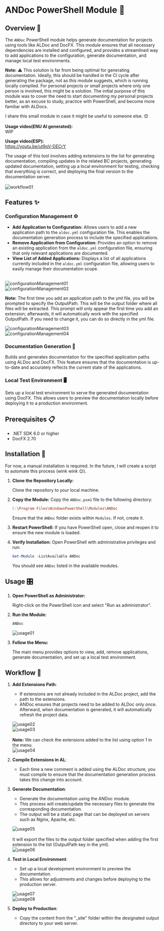 # ANDoc PowerShell Module 🚀
## Overview 📄
The `ANDoc` PowerShell module helps generate documentation for projects using tools like ALDoc and DocFX. This module ensures that all necessary dependencies are installed and configured, and provides a streamlined way to add applications to the configuration, generate documentation, and manage local test environments.

**Note:** ⚠️ This solution is far from being optimal for generating documentation. Ideally, this should be handled in the CI cycle after generating the package, not as this module suggests, which is running locally compiled. For personal projects or small projects where only one person is involved, this might be a solution. The initial purpose of this module was to cover the need to start documenting my personal projects better, as an excuse to study, practice with PowerShell, and become more familiar with ALDocs.

I share this small module in case it might be useful to someone else. 😊 <br> <br> 
**Usage video(ENU AI generated):** <br> 
WIP

**Usage video(ESP):** <br> 
https://youtu.be/ut9oV-DECrY<br>

The usage of this tool involves adding extensions to the list for generating documentation, compiling updates in the related BC projects, generating updated documentation, setting up a local environment for testing, checking that everything is correct, and deploying the final version to the documentation server.<br><br>
![workflow01](/res/workflow01.png) 

## Features ✨
### Configuration Management ⚙️
-   **Add Application to Configuration:** Allows users to add a new application path to the `aldoc.yml` configuration file. This enables the documentation generation process to include the specified applications.
-   **Remove Application from Configuration:** Provides an option to remove an existing application from the `aldoc.yml` configuration file, ensuring that only relevant applications are documented.
-   **View List of Added Applications:** Displays a list of all applications currently included in the `aldoc.yml` configuration file, allowing users to easily manage their documentation scope.
<br><br>

![configurationManagement01](/res/configurationManagement01.png)<br>
![configurationManagement02](/res/configurationManagement02.png)<br>

**Note:** The first time you add an application path to the yml file, you will be prompted to specify the OutputPath. This will be the output folder where all files will be extracted. This prompt will only appear the first time you add an extension; afterwards, it will automatically work with the specified OutputPath. If you need to change it, you can do so directly in the yml file. 


![configurationManagement03](/res/configurationManagement03.png)<br>
![configurationManagement04](/res/configurationManagement04.png)

### Documentation Generation 📝
Builds and generates documentation for the specified application paths using ALDoc and DocFX. This feature ensures that the documentation is up-to-date and accurately reflects the current state of the applications.

### Local Test Environment 🖥️
Sets up a local test environment to serve the generated documentation using DocFX. This allows users to preview the documentation locally before deploying it to a production environment.

## Prerequisites 📋
-   .NET SDK 6.0 or higher
-   DocFX 2.70

## Installation 💾
For now, a manual installation is required. In the future, I will create a script to automate this process (wink wink 😉).

1.  **Clone the Repository Locally:**
    
    Clone the repository to your local machine.
    
2.  **Copy the Module:**
    Copy the `ANDoc.psm1` file to the following directory:
    ``` makefile
    C:\Program Files\WindowsPowerShell\Modules\ANDoc 
    ```
    Ensure that the `ANDoc` folder exists within `Modules`. If not, create it.
    
3.  **Restart PowerShell:**
    If you have PowerShell open, close and reopen it to ensure the new module is loaded.
    
4.  **Verify Installation:**
    Open PowerShell with administrative privileges and run:
    ```powershell
    Get-Module -ListAvailable ANDoc 
    ```
    You should see `ANDoc` listed in the available modules.
    

## Usage 🎛️
1.  **Open PowerShell as Administrator:**
    
    Right-click on the PowerShell icon and select "Run as administrator".
    
2.  **Run the Module:**
    
    ```powershell
    ANDoc 
    ```

    ![usage01](/res/usage01.png)

3.  **Follow the Menu:**
    
    The main menu provides options to view, add, remove applications, generate documentation, and set up a local test environment.

## Workflow 🔄
1.  **Add Extensions Path**:
    -   If extensions are not already included in the ALDoc project, add the path to the extensions.
    -   ANDoc ensures that projects need to be added to ALDoc only once. Afterward, when documentation is generated, it will automatically refresh the project data.


    ![usage02](/res/usage02.png) <br>
    ![usage03](/res/usage03.png) <br><br>
    **Note:** We can check the extensions added to the list using option 1 in the menu.<br>
    ![usage04](/res/usage04.png)

1.  **Compile Extensions in AL**:
    -   Each time a new comment is added using the ALDoc structure, you must compile to ensure that the documentation generation process takes this change into account.
  
2.  **Generate Documentation**:
    -   Generate the documentation using the ANDoc module.
    -   This process will create/update the necessary files to generate the corresponding documentation.
    -   The output will be a static page that can be deployed on servers such as Nginx, Apache, etc.


    ![usage05](/res/usage05.png) <br><br>
    It will export the files to the output folder specified when adding the first extension to the list (OutputPath key in the yml). <br>
    ![usage06](/res/usage06.png)

3.  **Test in Local Environment**:
    -   Set up a local development environment to preview the documentation.
    -   This allows for adjustments and changes before deploying to the production server.
  

    ![usage07](/res/usage07.png) <br>
    ![usage08](/res/usage08.png)

4.  **Deploy to Production**:
    -   Copy the content from the "_site" folder within the designated output directory to your web server.